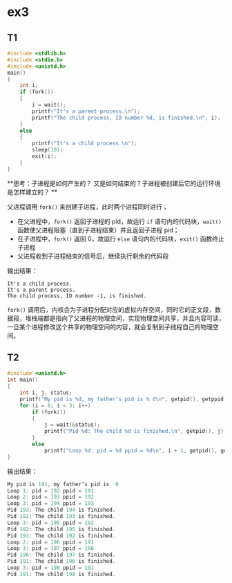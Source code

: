 # ex3

## T1

```c
#include <stdlib.h>
#include <stdio.h>
#include <unistd.h>
main()
{
    int i;
    if (fork())
    {
        i = wait();
        printf("It's a parent process.\n");
        printf("The child process, ID number %d, is finished.\n", i);
    }
    else
    {
        printf("It's a child process.\n");
        sleep(10);
        exit(i);
    }
}
```

**思考：子进程是如何产生的？ 又是如何结束的？子进程被创建后它的运行环境是怎样建立的？ **

父进程调用 `fork()` 来创建子进程，此时两个进程同时进行；

- 在父进程中，`fork()` 返回子进程的 pid，故运行 `if` 语句内的代码块，`wait()` 函数使父进程阻塞（直到子进程结束）并且返回子进程 pid；
- 在子进程中，`fork()` 返回 0，故运行 `else` 语句内的代码块，`exit()` 函数终止子进程
- 父进程收到子进程结束的信号后，继续执行剩余的代码段

输出结果：

```test
It's a child process.
It's a parent process.
The child process, ID number -1, is finished.
```

`fork()` 调用后，内核会为子进程分配对应的虚拟内存空间，同时它的正文段，数据段，堆栈端都是指向了父进程的物理空间，实现物理空间共享，并且内容可读，一旦某个进程修改这个共享的物理空间的内容，就会复制到子线程自己的物理空间。

## T2

```c
#include <unistd.h>
int main()
{
    int i, j, status;
    printf("My pid is %d, my father’s pid is % d\n", getpid(), getppid());
    for (i = 0; i < 3; i++)
        if (fork())
        {
            j = wait(&status);
            printf("Pid %d: The child %d is finished.\n", getpid(), j);
        }
        else
            printf("Loop %d: pid = %d ppid = %d\n", i + 1, getpid(), getppid());
}
```

输出结果：

```c
My pid is 191, my father’s pid is  9
Loop 1: pid = 192 ppid = 191
Loop 2: pid = 193 ppid = 192
Loop 3: pid = 194 ppid = 193
Pid 193: The child 194 is finished.
Pid 192: The child 193 is finished.
Loop 3: pid = 195 ppid = 192
Pid 192: The child 195 is finished.
Pid 191: The child 192 is finished.
Loop 2: pid = 196 ppid = 191
Loop 3: pid = 197 ppid = 196
Pid 196: The child 197 is finished.
Pid 191: The child 196 is finished.
Loop 3: pid = 198 ppid = 191
Pid 191: The child 198 is finished.
```

